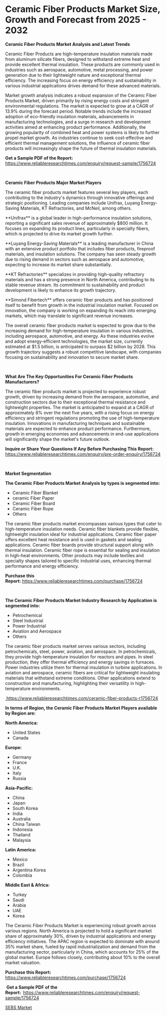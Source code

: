 <p><h1>Ceramic Fiber Products Market Size, Growth and Forecast from 2025 - 2032</h1></p><p><strong>Ceramic Fiber Products Market Analysis and Latest Trends</strong></p>
<p><p>Ceramic Fiber Products are high-temperature insulation materials made from aluminum silicate fibers, designed to withstand extreme heat and provide excellent thermal insulation. These products are commonly used in industries such as aerospace, automotive, metal processing, and power generation due to their lightweight nature and exceptional thermal efficiency. The increasing focus on energy efficiency and sustainability in various industrial applications drives demand for these advanced materials.</p><p>Market growth analysis indicates a robust expansion of the Ceramic Fiber Products Market, driven primarily by rising energy costs and stringent environmental regulations. The market is expected to grow at a CAGR of 13.9% during the forecast period. Notable trends include the increased adoption of eco-friendly insulation materials, advancements in manufacturing technologies, and a surge in research and development activities aimed at enhancing product performance. Additionally, the growing popularity of combined heat and power systems is likely to further propel market growth. As industries continue to seek cost-effective and efficient thermal management solutions, the influence of ceramic fiber products will increasingly shape the future of thermal insulation materials.</p></p>
<p><strong>Get a Sample PDF of the Report:&nbsp;</strong> <a href="https://www.reliableresearchtimes.com/enquiry/request-sample/1756724?utm_campaign=2232&utm_medium=2&utm_source=Github&utm_content=ia&utm_term=01042025&utm_id=ceramic-fiber-products">https://www.reliableresearchtimes.com/enquiry/request-sample/1756724</a></p>
<p>&nbsp;</p>
<p><strong>Ceramic Fiber Products Major Market Players</strong></p>
<p><p>The ceramic fiber products market features several key players, each contributing to the industry's dynamics through innovative offerings and strategic positioning. Leading companies include Unifrax, Luyang Energy-Saving Materials, KT Refractories, and McNeil, among others.</p><p>**Unifrax** is a global leader in high-performance insulation solutions, reporting a significant sales revenue of approximately $800 million. It focuses on expanding its product lines, particularly in specialty fibers, which is projected to drive its market growth further.</p><p>**Luyang Energy-Saving Materials** is a leading manufacturer in China with an extensive product portfolio that includes fiber products, fireproof materials, and insulation solutions. The company has seen steady growth due to rising demand in sectors such as aerospace and automotive, expecting to increase its market share substantially.</p><p>**KT Refractories** specializes in providing high-quality refractory materials and has a strong presence in North America, contributing to its stable revenue stream. Its commitment to sustainability and product development is likely to enhance its growth trajectory.</p><p>**Simond Fibertech** offers ceramic fiber products and has positioned itself to benefit from growth in the industrial insulation market. Focused on innovation, the company is working on expanding its reach into emerging markets, which may translate to significant revenue increases.</p><p>The overall ceramic fiber products market is expected to grow due to the increasing demand for high-temperature insulation in various industries, including aerospace, automotive, and energy. As these industries evolve and adopt energy-efficient technologies, the market size, currently estimated at $1.5 billion, is anticipated to surpass $2 billion by 2028. This growth trajectory suggests a robust competitive landscape, with companies focusing on sustainability and innovation to secure market share.</p></p>
<p>&nbsp;</p>
<p><strong>What Are The Key Opportunities For Ceramic Fiber Products Manufacturers?</strong></p>
<p><p>The ceramic fiber products market is projected to experience robust growth, driven by increasing demand from the aerospace, automotive, and construction sectors due to their exceptional thermal resistance and lightweight properties. The market is anticipated to expand at a CAGR of approximately 8% over the next five years, with a rising focus on energy efficiency and stringent regulations promoting the use of high-temperature insulation. Innovations in manufacturing techniques and sustainable materials are expected to enhance product performance. Furthermore, growth in emerging economies and advancements in end-use applications will significantly shape the market's future outlook.</p></p>
<p><strong>Inquire or Share Your Questions If Any Before Purchasing This Report:</strong> <a href="https://www.reliableresearchtimes.com/enquiry/pre-order-enquiry/1756724?utm_campaign=2232&utm_medium=2&utm_source=Github&utm_content=ia&utm_term=01042025&utm_id=ceramic-fiber-products">https://www.reliableresearchtimes.com/enquiry/pre-order-enquiry/1756724</a></p>
<p>&nbsp;</p>
<p><strong>Market Segmentation</strong></p>
<p><strong>The Ceramic Fiber Products Market Analysis by types is segmented into:</strong></p>
<p><ul><li>Ceramic Fiber Blanket</li><li>ceramic Fiber Paper</li><li>Ceramic Fiber Board</li><li>Ceramic Fiber Rope</li><li>Others</li></ul></p>
<p><p>The ceramic fiber products market encompasses various types that cater to high-temperature insulation needs. Ceramic fiber blankets provide flexible, lightweight insulation ideal for industrial applications. Ceramic fiber paper offers excellent heat resistance and is used in gaskets and sealing applications. Ceramic fiber boards provide structural support along with thermal insulation. Ceramic fiber rope is essential for sealing and insulation in high-heat environments. Other products may include textiles and specialty shapes tailored to specific industrial uses, enhancing thermal performance and energy efficiency.</p></p>
<p><strong>Purchase this Report:&nbsp;</strong><a href="https://www.reliableresearchtimes.com/purchase/1756724?utm_campaign=2232&utm_medium=2&utm_source=Github&utm_content=ia&utm_term=01042025&utm_id=ceramic-fiber-products">https://www.reliableresearchtimes.com/purchase/1756724</a></p>
<p>&nbsp;</p>
<p><strong>The Ceramic Fiber Products Market Industry Research by Application is segmented into:</strong></p>
<p><ul><li>Petrochemical</li><li>Steel Industrial</li><li>Power Industrial</li><li>Aviation and Aerospace</li><li>Others</li></ul></p>
<p><p>The ceramic fiber products market serves various sectors, including petrochemicals, steel, power, aviation, and aerospace. In petrochemicals, they provide high-temperature insulation for reactors and pipes. In steel production, they offer thermal efficiency and energy savings in furnaces. Power industries utilize them for thermal insulation in turbine applications. In aviation and aerospace, ceramic fibers are critical for lightweight insulating materials that withstand extreme conditions. Other applications extend to construction and manufacturing, highlighting their versatility in high-temperature environments.</p></p>
<p><a href="https://www.reliableresearchtimes.com/ceramic-fiber-products-r1756724?utm_campaign=2232&utm_medium=2&utm_source=Github&utm_content=ia&utm_term=01042025&utm_id=ceramic-fiber-products">&nbsp;https://www.reliableresearchtimes.com/ceramic-fiber-products-r1756724</a></p>
<p><strong>In terms of Region, the Ceramic Fiber Products Market Players available by Region are:</strong></p>
<p>
    <p> <strong> North America: </strong>
        <ul>
            <li>United States</li>
            <li>Canada</li>
        </ul>
        </p> 
    <p> <strong> Europe: </strong>
        <ul>
            <li>Germany</li>
            <li>France</li>
            <li>U.K.</li>
            <li>Italy</li>
            <li>Russia</li>
        </ul>
        </p> 
    <p> <strong> Asia-Pacific: </strong>
        <ul>
            <li>China</li>
            <li>Japan</li>
            <li>South Korea</li>
            <li>India</li>
            <li>Australia</li>
            <li>China Taiwan</li>
            <li>Indonesia</li>
            <li>Thailand</li>
            <li>Malaysia</li>
        </ul>
        </p> 
    <p> <strong> Latin America: </strong>
        <ul>
            <li>Mexico</li>
            <li>Brazil</li>
            <li>Argentina Korea</li>
            <li>Colombia</li>
        </ul>
        </p> 
    <p> <strong> Middle East & Africa: </strong>
        <ul>
            <li>Turkey</li>
            <li>Saudi</li>
            <li>Arabia</li>
            <li>UAE</li>
            <li>Korea</li>
        </ul>
    </p>
    </p>
<p><p>The Ceramic Fiber Products Market is experiencing robust growth across various regions. North America is projected to hold a significant market share of approximately 30%, driven by industrial applications and energy efficiency initiatives. The APAC region is expected to dominate with around 35% market share, fueled by rapid industrialization and demand from the manufacturing sector, particularly in China, which accounts for 25% of the global market. Europe follows closely, contributing about 10% to the overall market valuation.</p></p>
<p><strong>Purchase this Report: </strong><a href="https://www.reliableresearchtimes.com/purchase/1756724?utm_campaign=2232&utm_medium=2&utm_source=Github&utm_content=ia&utm_term=01042025&utm_id=ceramic-fiber-products">https://www.reliableresearchtimes.com/purchase/1756724</a></p>
<p>&nbsp;<strong>Get a Sample PDF of the Report:&nbsp;&nbsp;</strong><a href="https://www.reliableresearchtimes.com/enquiry/request-sample/1756724?utm_campaign=2232&utm_medium=2&utm_source=Github&utm_content=ia&utm_term=01042025&utm_id=ceramic-fiber-products">https://www.reliableresearchtimes.com/enquiry/request-sample/1756724</a></p>
<p><strong></strong></p>
<p><p><a href="https://github.com/nicoletavirag/Market-Research-Report-List-5/blob/main/sebs-market.md?utm_campaign=2232&utm_medium=2&utm_source=Github&utm_content=ia&utm_term=01042025&utm_id=ceramic-fiber-products">SEBS Market</a></p></p>